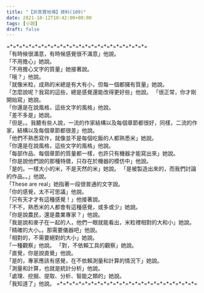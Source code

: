 ```yaml
---
title: "【非真實地場】資料(109)"
date: 2021-10-12T10:42:00+08:00
tags: [小說]
draft: false
---
```


=\*=\*=\*=\*=\*=\*=\*=\*=\*=\*=\*=\*=\*=\*=\*=\*=\*=\*=\*=\*=\*=\*=  
「有時候很滿意，有時候感覺很不滿意」他說。  
「不用擔心」她說。   
「不用擔心文字的質量」她接著說。   
「哦？」他說。  
「就像米粒，成熟的米總是有大有小，但每一個都擁有質量」她說。   
「怎麼說呢？我寫的這些，總是感覺還能改得更好些」他說。 
「很正常，你才剛開始寫」她說。   
「你還是在說風格，這些文字的風格」他說。  
「差不多是」她說。  
「但是。。我聽有些人說，一流的作家結構以及每個章節都很好，同樣，二流的作家，結構以及每個章節都很差」他說。  
「他們不熟悉寫作，就像並不是每個吃飯的人都熟悉米」她說。   
「你還是在說風格，這些文字的風格」他說。  
「每部作品、每個章節的質量都一樣，也許只有機器才能寫出來」她說。   
「你是說他們說的那種特徵，只存在於機器的模仿中」他說。  
「是的。一樣大小的米，不是天然的米」她說。
「是被製造出來的，而我們討論的作品。。」他說。  
「These are real」她指著一段很普通的文字說。  
「你的感覺，太不可思議」他說。  
「只有天才才有這種感覺！」他接著說。  
「不不，熟悉米的人都會有這種感覺，或多或少」她說。  
「你是說農民，還是農業專家？」他說。  
「我是說和麥子在一起的人，他們一眼就能看出，米粒裡相對的大和小」她說。   
「精確的大小。。那需要儀器吧」他說。  
「相對的，不需要絕對的大小」她說。  
「一種觀察」他說。 
「對，不依賴工具的觀察」她說。  
「直覺，你是說直覺」他說。  
「是的，專家應該有感覺，在不依賴測量和計算的情況下」她說。  
「測量和計算，也就是統計分析」他說。  
「處理、挖掘、提取、分析、智能之類的」她說。  
「我知道了」他說。
=\*=\*=\*=\*=\*=\*=\*=\*=\*=\*=\*=\*=\*=\*=\*=\*=\*=\*=\*=\*=\*=\*=  